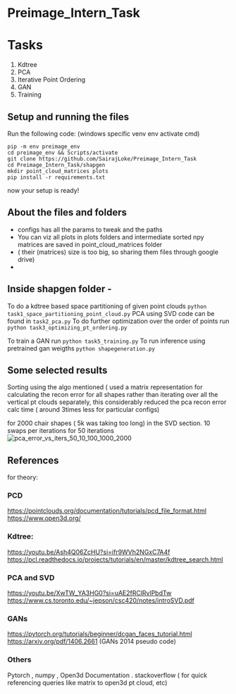 # Preimage_Intern_Task

# Tasks

1. Kdtree
2. PCA
3. Iterative Point Ordering
4. GAN
5. Training


## Setup and running the files

Run the following code: (windows specific venv env activate cmd) 
 ```
 pip -m env preimage_env
 cd preimage_env && Scripts/activate
 git clone https://github.com/SairajLoke/Preimage_Intern_Task
 cd Preimage_Intern_Task/shapgen
 mkdir point_cloud_matrices plots
 pip install -r requirements.txt
 ```
 now your setup is ready! 
 
 ## About the files and folders
 - configs has all the params to tweak and the paths
 - You can viz all plots in plots folders and intermediate sorted npy matrices are saved in point_cloud_matrices folder 
 - ( their (matrices) size is too big, so sharing them files through google drive)
 - 
 
## Inside shapgen folder - 
 To do a kdtree based space partitioning of given point clouds
 `
 python task1_space_partitioning_point_cloud.py
 `
PCA using SVD code can be found in `task2_pca.py`
 To do further optimization over the order of points run
 `
 python task3_optimizing_pt_ordering.py
 `
 
To train a GAN run
`
python task5_training.py
`
To run inference using pretrained gan weigths
`python shapegeneration.py`

## Some selected results

Sorting using the algo mentioned ( used a matrix representation for calculating the recon error for all shapes rather than iterating over all the vertical pt clouds separately, this considerably reduced the pca recon error calc time ( around 3times less for particular configs)

for 2000 chair shapes ( 5k was taking too long) in the SVD section.
10 swaps per iterations for 50 iterations
![pca_error_vs_iters_50_10_100_1000_2000](https://github.com/SairajLoke/Preimage_Tasks/assets/104747561/c231f0f3-1e60-4e35-8685-8356a69f3fb2)




## References

for theory:
### PCD
https://pointclouds.org/documentation/tutorials/pcd_file_format.html
https://www.open3d.org/

### Kdtree:
https://youtu.be/Ash4Q06ZcHU?si=ifr9WVh2NGxC7A4f
https://pcl.readthedocs.io/projects/tutorials/en/master/kdtree_search.html

### PCA and SVD
https://youtu.be/XwTW_YA3HG0?si=uAE2fRClRvlPbdTw
https://www.cs.toronto.edu/~jepson/csc420/notes/introSVD.pdf 

### GANs
https://pytorch.org/tutorials/beginner/dcgan_faces_tutorial.html
https://arxiv.org/pdf/1406.2661 (GANs 2014 pseudo code)

### Others

Pytorch , numpy  , Open3d Documentation .
stackoverflow ( for quick referencing queries like matrix to open3d pt cloud, etc) 
